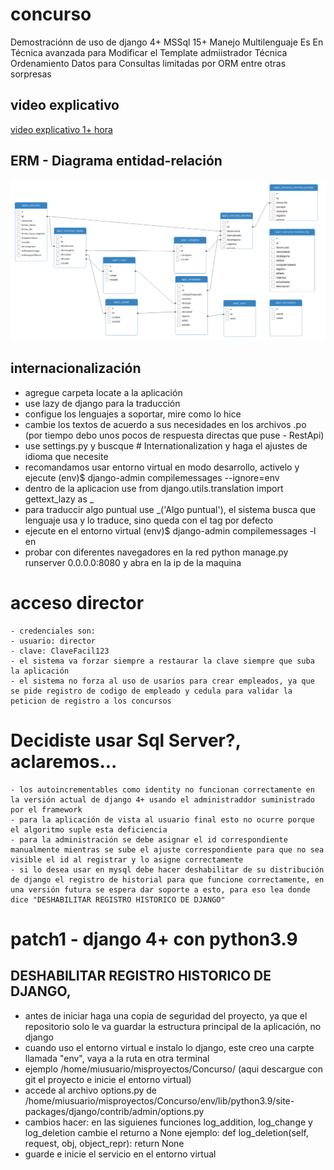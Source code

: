 # concurso
Demostraciónn de uso de django 4+ MSSql 15+ Manejo Multilenguaje  Es En Técnica avanzada para Modificar el Template admiistrador Técnica Ordenamiento Datos para Consultas limitadas por ORM entre otras sorpresas

## video explicativo 
[video explicativo 1+ hora]([https://www.genome.gov/](https://youtu.be/qU1Fe42PPVo))

## ERM - Diagrama entidad-relación
![Imagen excepción restricción autores y libros en Travel](https://raw.githubusercontent.com/fesusrocuts/concurso/main/db/ERM.png)

## internacionalización
- agregue carpeta locate a la aplicación
- use lazy de django para la traducción
- configue los lenguajes a soportar, mire como lo hice
- cambie los textos de acuerdo a sus necesidades en los archivos .po (por tiempo debo unos pocos de respuesta directas que puse - RestApi)
- use settings.py y buscque # Internationalization y haga el ajustes de idioma que necesite
- recomandamos usar entorno virtual en modo desarrollo, activelo y ejecute (env)$ django-admin compilemessages --ignore=env
- dentro de la aplicacion use from django.utils.translation import gettext_lazy as _
- para traduccir algo puntual use _('Algo puntual'), el sistema busca que lenguaje usa y lo traduce, sino queda con el tag por defecto
- ejecute en el entorno virtual (env)$ django-admin compilemessages -l en
- probar con diferentes navegadores en la red python manage.py runserver 0.0.0.0:8080 y abra en la ip de la maquina

# acceso director
```
- credenciales son: 
- usuario: director
- clave: ClaveFacil123
- el sistema va forzar siempre a restaurar la clave siempre que suba la aplicación
- el sistema no forza al uso de usarios para crear empleados, ya que se pide registro de codigo de empleado y cedula para validar la peticion de registro a los concursos
```

# Decidiste usar Sql Server?, aclaremos...
```
- los autoincrementables como identity no funcionan correctamente en la versión actual de django 4+ usando el administraddor suministrado por el framework
- para la aplicación de vista al usuario final esto no ocurre porque el algoritmo suple esta deficiencia
- para la administración se debe asignar el id correspondiente manualmente mientras se sube el ajuste correspondiente para que no sea visible el id al registrar y lo asigne correctamente
- si lo desea usar en mysql debe hacer deshabilitar de su distribución de django el registro de historial para que funcione correctamente, en una versión futura se espera dar soporte a esto, para eso lea donde dice "DESHABILITAR REGISTRO HISTORICO DE DJANGO"
```

# patch1 - django 4+ con python3.9
## DESHABILITAR REGISTRO HISTORICO DE DJANGO, 
- antes de iniciar haga una copia de seguridad del proyecto, ya que el repositorio solo le va guardar la estructura principal de la aplicación, no django
- cuando uso el entorno virtual e instalo lo django, este creo una carpte llamada "env", vaya a la ruta en otra terminal
- ejemplo /home/miusuario/misproyectos/Concurso/ (aqui descargue con git el proyecto e inicie el entorno virtual)
- accede al archivo options.py de /home/miusuario/misproyectos/Concurso/env/lib/python3.9/site-packages/django/contrib/admin/options.py
- cambios hacer: en las siguienes funciones log_addition, log_change y log_deletion cambie el returno a None
ejemplo:
def log_deletion(self, request, obj, object_repr):
        return None
- guarde e inicie el servicio en el entorno virtual
